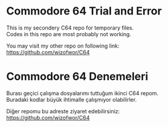 # Commodore 64 Trial and Error

This is my secondery C64 repo for temporary files.  
Codes in this repo are most probably not working.  

You may visit my other repo on following link:  
https://github.com/wizofwor/C64

# Commodore 64 Denemeleri

Burası geçici çalışma dosyalarımı tuttuğum ikinci C64 repom.  
Buradaki kodlar büyük ihtimalle çalışmıyor olabilirler.  

Diğer repomu bu adreste ziyaret edebilirsiniz:  
https://github.com/wizofwor/C64
